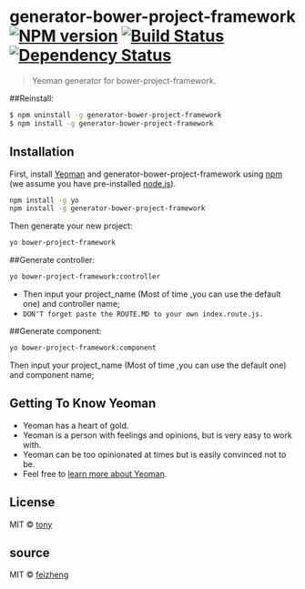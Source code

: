 # generator-bower-project-framework [![NPM version][npm-image]][npm-url] [![Build Status][travis-image]][travis-url] [![Dependency Status][daviddm-image]][daviddm-url]
> Yeoman generator for bower-project-framework.

##Reinstall:
```bash
$ npm uninstall -g generator-bower-project-framework
$ npm install -g generator-bower-project-framework
```
## Installation

First, install [Yeoman](http://yeoman.io) and generator-bower-project-framework using [npm](https://www.npmjs.com/) (we assume you have pre-installed [node.js](https://nodejs.org/)).

```bash
npm install -g yo
npm install -g generator-bower-project-framework
```

Then generate your new project:

```bash
yo bower-project-framework
```

##Generate controller:
```bash
yo bower-project-framework:controller
```
+ Then input your project_name (Most of time ,you can use the default one) and controller name;
+ `DON'T forget paste the ROUTE.MD to your own index.route.js.`


##Generate component:
```bash
yo bower-project-framework:component
```
Then input your project_name (Most of time ,you can use the default one) and component name;


## Getting To Know Yeoman

 * Yeoman has a heart of gold.
 * Yeoman is a person with feelings and opinions, but is very easy to work with.
 * Yeoman can be too opinionated at times but is easily convinced not to be.
 * Feel free to [learn more about Yeoman](http://yeoman.io/).

## License

MIT © [tony](https://github.com/smalleast)

## source

MIT © [feizheng](https://github.com/afeiship)


[npm-image]: https://badge.fury.io/js/generator-bower-project-framework.svg
[npm-url]: https://npmjs.org/package/generator-bower-project-framework
[travis-image]: https://travis-ci.org/afeiship/generator-bower-project-framework.svg?branch=master
[travis-url]: https://travis-ci.org/afeiship/generator-bower-project-framework
[daviddm-image]: https://david-dm.org/afeiship/generator-bower-project-framework.svg?theme=shields.io
[daviddm-url]: https://david-dm.org/afeiship/generator-bower-project-framework
[yeoman-docs]: http://yeoman.io/generator/actions_remote.html
[mes-fs]: https://github.com/sboudrias/mem-fs
